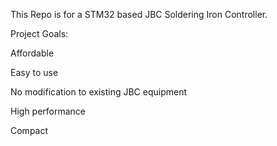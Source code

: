 This Repo is for a STM32 based JBC Soldering Iron Controller.


Project Goals:

Affordable

Easy to use

No modification to existing JBC equipment

High performance

Compact
